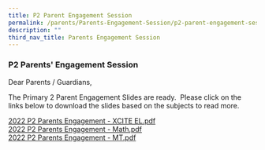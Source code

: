 ```yaml
---
title: P2 Parent Engagement Session
permalink: /parents/Parents-Engagement-Session/p2-parent-engagement-session/
description: ""
third_nav_title: Parents Engagement Session
---
```

### P2 Parents' Engagement Session

Dear Parents / Guardians,  
  
The Primary 2 Parent Engagement Slides are ready.  Please click on the links below to download the slides based on the subjects to read more.

[2022 P2 Parents Engagement - XCITE EL.pdf](/files/2022%20P2%20PE-%20XCITE%20EL.pdf)<br>
[2022 P2 Parents Engagement - Math.pdf](/files/2022%20P2%20PE%20-%20Math.pdf)<br>
[2022 P2 Parents Engagement - MT.pdf](/files/2022%20P2%20PE%20-%20MT.pdf)